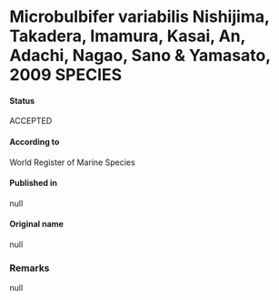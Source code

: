 # Microbulbifer variabilis Nishijima, Takadera, Imamura, Kasai, An, Adachi, Nagao, Sano & Yamasato, 2009 SPECIES

#### Status
ACCEPTED

#### According to
World Register of Marine Species

#### Published in
null

#### Original name
null

### Remarks
null